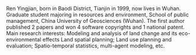 Ren Yingjian, born in Baodi District, Tianjin in 1999, now lives in Wuhan. 
Graduate student majoring in resources and environment, School of public management, China University of Geosciences (Wuhan). 
The first author published 2 papers and won 4 software copyrights and 1 national patent. 
Main research interests: 
Modeling and analysis of land change and its eco-environmental effects Land spatial planning;
Land use planning and evaluation;
Spatio-temporal statistics, multi-agent modeling, etc.
